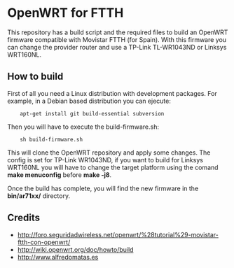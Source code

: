 OpenWRT for FTTH
================

This repository has a build script and the required files to build an OpenWRT 
firmware compatible with Movistar FTTH (for Spain). With this firmware you can
change the provider router and use a TP-Link TL-WR1043ND or Linksys WRT160NL.

How to build
------------

First of all you need a Linux distribution with development packages. For 
example, in a Debian based distribution you can ejecute:

        apt-get install git build-essential subversion

Then you will have to execute the build-firmware.sh:

        sh build-firmware.sh

This will clone the OpenWRT repository and apply some changes. The config is 
set for TP-Link WR1043ND, if you want to build for Linksys WRT160NL you will 
have to change the target platform using the comand **make menuconfig** before 
**make -j8**.

Once the build has complete, you will find the new firmware in the 
**bin/ar71xx/** directory.

Credits
-------

* http://foro.seguridadwireless.net/openwrt/%28tutorial%29-movistar-ftth-con-openwrt/
* http://wiki.openwrt.org/doc/howto/build
* http://www.alfredomatas.es
